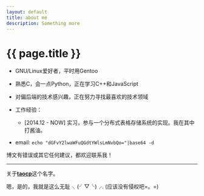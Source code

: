 ```yaml
---
layout: default
title: about me
description: Something more
---
```


{{ page.title }}
================

* GNU/Linux爱好者，平时用Gentoo

* 熟悉C，会一点Python，正在学习C++和JavaScript

* 对偏后端的技术感兴趣，正在努力寻找最喜欢的技术领域

* 工作经验：
  - [2014.12 - NOW] 实习，参与一个分布式表格存储系统的实现。我在其中打酱油。

* email: `echo "dGFvY2lwaWFuQGdtYWlsLmNvbQo="|base64 -d`

博文有错误或其它任何建议，都欢迎联系我！

---

关于[**taocp**](https://www.google.com/#q=taocp)这个名字。

嗯，是的，我就是这么无耻 ╮(╯▽╰)╭. (应该没有侵权吧=。=)
